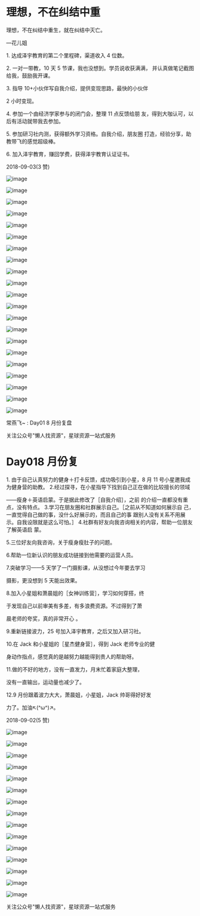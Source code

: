 # 理想，不在纠结中重

理想，不在纠结中重生，就在纠结中灭亡。

—花儿姐

1\. 达成泽宇教育的第二个里程碑，渠道收入 4 位数。

2\. 一对一带教，10 天 5 节课，我也没想到。学员说收获满满， 并认真做笔记截图给我，鼓励我开课。

3\. 指导 10+小伙伴写自我介绍，提供变现思路，最快的小伙伴

2 小时变现。

4\. 参加一个由经济学家参与的闭门会，整理 11 点反馈给朋 友，得到大咖认可，以后有活动就带我去参加。

5\. 参加研习社内测，获得额外学习资格。自我介绍，朋友圈 打造，经验分享，助教带飞的感觉超级棒。

6\. 加入泽宇教育，赚回学费，获得泽宇教育认证证书。

2018-09-03(3 赞)

![image](img/Image_402.png)

![image](img/Image_403.png)

![image](img/Image_404.png)

![image](img/Image_405.png)

![image](img/Image_406.png)

![image](img/Image_407.png)

![image](img/Image_408.png)

![image](img/Image_409.png)

![image](img/Image_410.png)

![image](img/Image_411.png)

![image](img/Image_412.png)

![image](img/Image_413.png)

![image](img/Image_414.png)

![image](img/Image_415.png)

![image](img/Image_416.png)

![image](img/Image_417.png)

![image](img/Image_418.png)

![image](img/Image_419.png)

![image](img/Image_420.png)

![image](img/Image_421.png)

![image](img/Image_422.png)

常燕飞~ : Day01 8 月份复盘

关注公众号"懒人找资源"，星球资源一站式服务

# Day018 月份复

1\. 由于自己认真努力的健身＋打卡反馈，成功吸引到小星，8 月 11 号小星邀我成为健身营的助教。 2.经过探寻，在小星指导下找到自己正在做的比较擅长的领域

——瘦身＋英语启蒙。于是据此修改了［自我介绍］，之前 的介绍一直都没有重点，没有特点。 3.学习在朋友圈和社群展示自己。［之前从不知道如何展示自 己，一直觉得自己做的事，没什么好展示的，而且自己的事 跟别人没有关系不用展示。自我设限就是这么可怕。］ 4.社群有好友向我咨询相关的内容，帮助一位朋友了解英语启 蒙。

5.三位好友向我咨询，关于瘦身瘦肚子的问题。

6.帮助一位新认识的朋友成功链接到他需要的运营人员。

7.突破学习——5 天学了一门摄影课，从没想过今年要去学习

摄影，更没想到 5 天能出效果。

8.加入小星姐和萧晨姐的［女神训练营］，学习如何穿搭，终

于发现自己以前审美有多差，有多浪费资源。不过得到了萧

晨老师的夸奖，真的非常开心 。

9.重新链接波力，25 号加入泽宇教育，之后又加入研习社。

10.在 Jack 和小星姐的［星杰健身营］，得到 Jack 老师专业的健

身动作指点，感觉真的是越努力越能得到贵人的帮助呀。

11.做的不好的地方，没有一直发力，月末忙着家庭大整理，

没有一直输出，运动量也减少了。

12.9 月份跟着波力大大，萧晨姐，小星姐，Jack 帅哥得好好发

力了。加油↖(^ω^)↗。

2018-09-02(5 赞)

![image](img/Image_423.png)

![image](img/Image_424.png)

![image](img/Image_425.png)

![image](img/Image_426.png)

![image](img/Image_427.png)

![image](img/Image_428.png)

![image](img/Image_429.png)

![image](img/Image_430.png)

![image](img/Image_431.png)

![image](img/Image_432.png)

![image](img/Image_433.png)

![image](img/Image_434.png)

![image](img/Image_435.png)

![image](img/Image_436.png)

![image](img/Image_437.png)

关注公众号"懒人找资源"，星球资源一站式服务